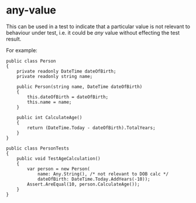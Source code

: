 any-value
=========

This can be used in a test to indicate that a particular value is not relevant to behaviour under test, i.e. it could be *any* value without effecting the test result.

For example:

    public class Person
    {
        private readonly DateTime dateOfBirth;
        private readonly string name;

        public Person(string name, DateTime dateOfBirth)
        {
            this.dateOfBirth = dateOfBirth;
            this.name = name;
        }

        public int CalculateAge()
        {
            return (DateTime.Today - dateOfBirth).TotalYears;
        }
    }

    public class PersonTests
    {
        public void TestAgeCalculation()
        {
            var person = new Person(
                name: Any.String(), /* not relevant to DOB calc */
                dateOfBirth: DateTime.Today.AddYears(-10));
            Assert.AreEqual(10, person.CalculateAge());
        }
    }
